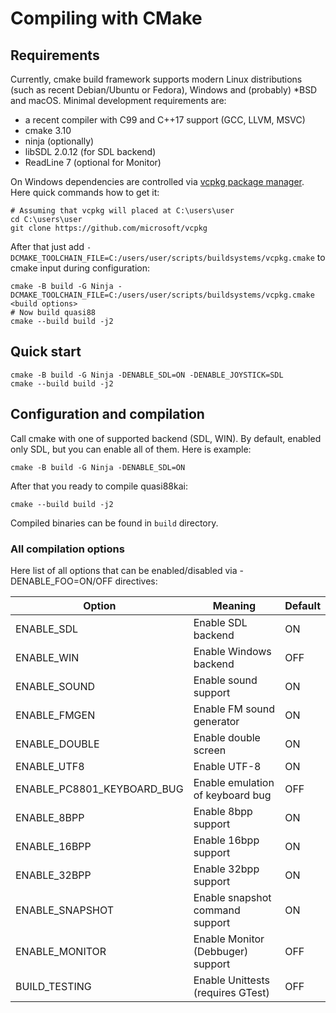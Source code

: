 # Compiling with CMake

## Requirements

Currently, cmake build framework supports modern Linux distributions (such as recent Debian/Ubuntu or Fedora), Windows
and (probably) *BSD and macOS. Minimal development requirements are:

* a recent compiler with C99 and C++17 support (GCC, LLVM, MSVC)
* cmake 3.10
* ninja (optionally)
* libSDL 2.0.12 (for SDL backend)
* ReadLine 7 (optional for Monitor)

On Windows dependencies are controlled via [vcpkg package manager](https://vcpkg.io/). Here quick commands how to get
it:

```
# Assuming that vcpkg will placed at C:\users\user
cd C:\users\user
git clone https://github.com/microsoft/vcpkg
```

After that just add `-DCMAKE_TOOLCHAIN_FILE=C:/users/user/scripts/buildsystems/vcpkg.cmake` to cmake input during
configuration: 

```
cmake -B build -G Ninja -DCMAKE_TOOLCHAIN_FILE=C:/users/user/scripts/buildsystems/vcpkg.cmake <build options>
# Now build quasi88
cmake --build build -j2
```

## Quick start

```
cmake -B build -G Ninja -DENABLE_SDL=ON -DENABLE_JOYSTICK=SDL
cmake --build build -j2
```

## Configuration and compilation

Call cmake with one of supported backend (SDL, WIN). By default, enabled only SDL, but you can enable all of
them. Here is example:

```
cmake -B build -G Ninja -DENABLE_SDL=ON
```

After that you ready to compile quasi88kai:

```
cmake --build build -j2
```

Compiled binaries can be found in `build` directory.

### All compilation options

Here list of all options that can be enabled/disabled via -DENABLE_FOO=ON/OFF directives:

| Option                     | Meaning                                                                  | Default |
|----------------------------|--------------------------------------------------------------------------|---------|
| ENABLE_SDL                 | Enable SDL backend                                                       | ON      |
| ENABLE_WIN                 | Enable Windows backend                                                   | OFF     |
| ENABLE_SOUND               | Enable sound support                                                     | ON      |
| ENABLE_FMGEN               | Enable FM sound generator                                                | ON      |
| ENABLE_DOUBLE              | Enable double screen                                                     | ON      |
| ENABLE_UTF8                | Enable UTF-8                                                             | ON      |
| ENABLE_PC8801_KEYBOARD_BUG | Enable emulation of keyboard bug                                         | OFF     |
| ENABLE_8BPP                | Enable 8bpp support                                                      | ON      |
| ENABLE_16BPP               | Enable 16bpp support                                                     | ON      |
| ENABLE_32BPP               | Enable 32bpp support                                                     | ON      |
| ENABLE_SNAPSHOT            | Enable snapshot command support                                          | ON      |
| ENABLE_MONITOR             | Enable Monitor (Debbuger) support                                        | OFF     |
| BUILD_TESTING              | Enable Unittests (requires GTest)                                        | OFF     |
